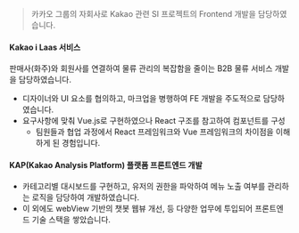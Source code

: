 
> 카카오 그룹의 자회사로 Kakao 관련 SI 프로젝트의 Frontend 개발을 담당하였습니다. 

#### Kakao i Laas 서비스 
판매사(화주)와 회원사를 연결하여 물류 관리의 복잡함을 줄이는 B2B 물류 서비스 개발을 담당하였습니다. 
- 디자이너와 UI 요소를 협의하고, 마크업을 병행하여 FE 개발을 주도적으로 담당하였습니다.
- 요구사항에 맞춰 Vue.js로 구현하였으나 React 구조를 참고하여 컴포넌트를 구성
    - 팀원들과 협업 과정에서 React 프레임워크와 Vue 프레임워크의 차이점을 이해하게 된 경험입니다.

#### KAP(Kakao Analysis Platform) 플랫폼 프론트엔드 개발
- 카테고리별 대시보드를 구현하고, 유저의 권한을 파악하여 메뉴 노출 여부를 관리하는 로직을 담당하여 개발하였습니다.
- 이 외에도 webView 기반의 챗봇 웹뷰 개선, 등 다양한 업무에 투입되어 프론트엔드 기술 스택을 쌓았습니다.